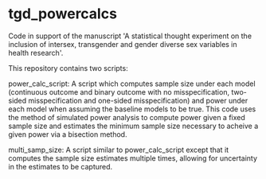 # tgd_powercalcs
Code in support of the manuscript 'A statistical thought experiment on the inclusion of intersex, transgender and gender diverse sex variables in health research'.

This repository contains two scripts:

power_calc_script: A script which computes sample size under each model (continuous outcome and binary outcome with no misspecification, two-sided misspecification and one-sided misspecification) and power under each model when assuming the baseline models to be true. This code uses the method of simulated power analysis to compute power given a fixed sample size and estimates the minimum sample size necessary to acheive a given power via a bisection method. 

multi_samp_size: A script similar to power_calc_script except that it computes the sample size estimates multiple times, allowing for uncertainty in the estimates to be captured. 
